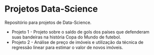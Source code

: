 # Projetos Data-Science
 Repositório para projetos de Data-Science.
 
- Projeto 1 - Projeto sobre o saldo de gols dos países que defenderam suas bandeiras na história Copa do Mundo de futebol.
- Projeto 2 - Análise de preço de imóveis e utilização da técnica de regressão linear para estimar o valor de novos imóveis.
